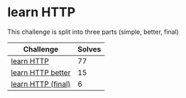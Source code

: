 # learn HTTP

This challenge is split into three parts (simple, better, final)

| Challenge | Solves |
| --- | --- |
| [learn HTTP](simple) | 77 |
| [learn HTTP better](better) | 15 |
| [learn HTTP (final)](final) | 6 |